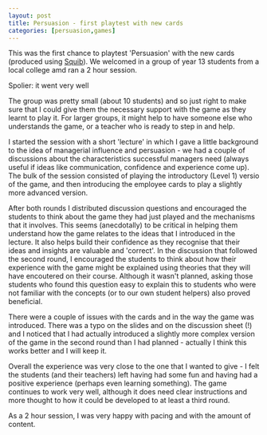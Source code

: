 ```yaml
---
layout: post
title: Persuasion - first playtest with new cards
categories: [persuasion,games]
---
```


This was the first chance to playtest 'Persuasion' with the new cards (produced using [Squib](http:/squib.rocks)). We welcomed in a group of year 13 students from a local college amd ran a 2 hour session.

Spolier: it went very well

The group was pretty small (about 10 students) and so just right to make sure that I could give them the necessary support with the game as they learnt to play it. For larger groups, it might help to have someone else who understands the game, or a teacher who is ready to step in and help.

I started the session with a short 'lecture' in which I gave a little background to the idea of managerial influence and persuasion - we had a couple of discussions about the characteristics successful managers need (always useful if ideas like communication, confidence and experience come up). The bulk of the session consisted of playing the introductory (Level 1) versio of the game, and then introducing the employee cards to play a slightly more advanced version.

After both rounds I distributed discussion questions and encouraged the students to think about the game they had just played and the mechanisms that it involves. This seems (anecdotally) to be critical in helping them understand how the game relates to the ideas that I introduced in the lecture. It also helps build their confidence as they recognise that their ideas and insights are valuable and 'correct'. In the discussion that followed the second round, I encouraged the students to think about how their experience with the game might be explained using theories that they will have encoutered on their course. Although it wasn't planned, asking those students who found this question easy to explain this to students who were not familiar with the concepts (or to our own student helpers) also proved beneficial.

There were a couple of issues with the cards and in the way the game was introduced. There was a typo on the slides and on the discussion sheet (!) and I noticed that I had actually introduced a slightly more complex version of the game in the second round than I had planned - actually I think this works better and I will keep it.

Overall the experience was very close to the one that I wanted to give - I felt the students (and their teachers) left having had some fun and having had a positive experience (perhaps even learning something). The game continues to work very well, although it does need clear instructions and more thought to how it could be developed to at least a third round.

As a 2 hour session, I was very happy with pacing and with the amount of content.
